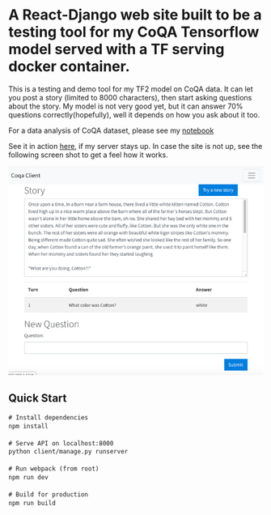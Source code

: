 # A React-Django web site built to be a testing tool for my CoQA Tensorflow model served with a TF serving docker container.

This is a testing and demo tool for my TF2 model on CoQA data.  It can let you post a story (limited to 8000 characters), then start asking questions about the story.  My model is not very good yet, but it can answer 70% questions correctly(hopefully), well it depends on how you ask about it too.

For a data analysis of CoQA dataset, please see my [notebook](https://github.com/wweschen/Capstone/blob/master/CoQA%20dataset%20analysis.ipynb)

See it in action [here](http://wweschen.ngrok.io), if my server stays up. In case the site is not up, see the following screen shot to get a feel how it works.

![Alt text](./ScreenShot.png?raw=true "screen shot for web page")


## Quick Start
```diff
# Install dependencies
npm install

# Serve API on localhost:8000
python client/manage.py runserver

# Run webpack (from root)
npm run dev

# Build for production
npm run build

```
